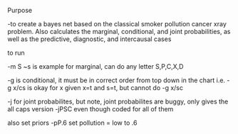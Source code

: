 Purpose

-to create a bayes net based on the classical smoker pollution cancer xray problem. Also calculates the marginal, conditional, and joint probabilities, as well as the predictive, diagnostic, and intercausal cases



to run

-m S ~s is example for marginal, can do any letter S,P,C,X,D

-g is conditional, it must be in correct order from top down in the chart
i.e.
-g x/cs is okay for x given x=t and s=t, but cannot do -g x/sc

-j for joint probabilites, but note, joint probabilites are buggy, only
gives the all caps version -jPSC even though coded for all of them 

also set priors -pP.6 set pollution = low to .6